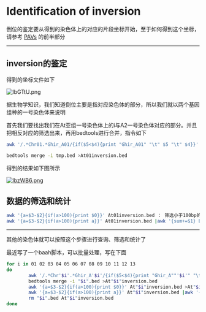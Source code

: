 # Identification of inversion

倒位的鉴定要从得到的染色体上的对应的片段坐标开始，至于如何得到这个坐标，请参考 [PAVs](README.md) 的前半部分

------

## inversion的鉴定

得到的坐标文件如下

![lbGTtU.png](https://s2.ax1x.com/2020/01/14/lbGTtU.png)

据生物学知识，我们知道倒位主要是指对应染色体的部分，所以我们就以两个基因组种的一号染色体来说明

首先我们要找出我们在At亚组一号染色体上的i与A2一号染色体对应的部分。并且把相反对应的筛选出来，再用bedtools进行合并，指令如下

```bash
awk '/.*Chr01.*Ghir_A01/{if($5<$4){print "Ghir_A01" "\t" $5 "\t" $4}}' A2At.coord|sort -k2 -n >tmp.bed
```

```bash
bedtools merge -i tmp.bed >At01inversion.bed
```

得到的结果如下图所示

[![lbzWB6.png](https://s2.ax1x.com/2020/01/14/lbzWB6.png)](https://imgchr.com/i/lbzWB6)

## 数据的筛选和统计

```bash
awk '{a=$3-$2}{if(a>100){print $0}}' At01inversion.bed ： 筛选小于100bp的片段
awk '{a=$3-$2}{if(a>100){print a}}' At01inversion.bed |awk '{sum+=$1} END {print sum}'|cat ：统计At一号染色体上inversion总长度
```

------

其他的染色体就可以按照这个步骤进行查询、筛选和统计了

最近写了一个baah脚本，可以批量处理，写在下面

```bash
for i in 01 02 03 04 05 06 07 08 09 10 11 12 13
do
        awk '/.*Chr'$i'.*Ghir_A'$i'/{if($5<$4){print "Ghir_A""'$i'" "\t" $5 "\t" $4}}' ../A2At.coord|sort -k2 -n >"$i".bed
        bedtools merge -i "$i".bed >At"$i"inversion.bed
        awk '{a=$3-$2}{if(a>100){print $0}}' At"$i"inversion.bed >At"$i".bed
        awk '{a=$3-$2}{if(a>100){print a}}' At"$i"inversion.bed |awk '{sum+=$1} END {print "Ghir_A""'$i'" "\t" sum}' >>statistics.txt
        rm "$i".bed At"$i"inversion.bed
done

```

